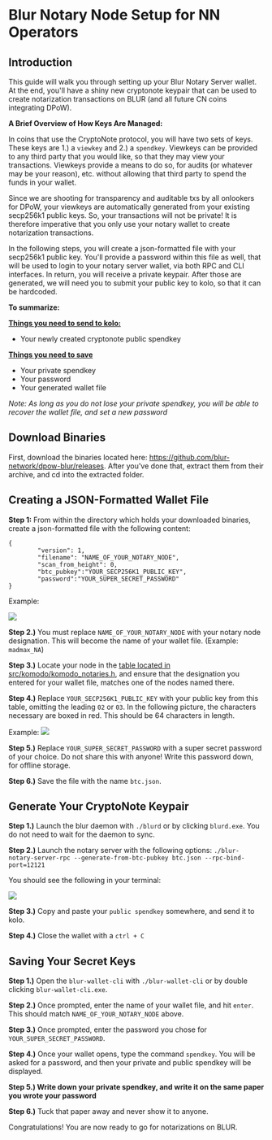# Blur Notary Node Setup for NN Operators

## Introduction

This guide will walk you through setting up your Blur Notary Server wallet.  At the end, you'll have a shiny new cryptonote keypair that can be used to create notarization transactions on BLUR (and all future CN coins integrating DPoW).

**A Brief Overview of How Keys Are Managed:** 

In coins that use the CryptoNote protocol, you will have two sets of keys.  These keys are 1.) a `viewkey` and 2.) a `spendkey`.  Viewkeys can be provided to any third party that you would like, so that they may view your transactions.  Viewkeys provide a means to do so, for audits (or whatever may be your reason), etc. without allowing that third party to spend the funds in your wallet.

Since we are shooting for transparency and auditable txs by all onlookers for DPoW, your viewkeys are automatically generated from your existing secp256k1 public keys.  So, your transactions will not be private! It is therefore imperative that you only use your notary wallet to create notarization transactions.

In the following steps, you will create a json-formatted file with your secp256k1 public key.  You'll provide a password within this file as well, that will be used to login to your notary server wallet, via both RPC and CLI interfaces.  In return, you will receive a private keypair.  After those are generated, we will need you to submit your public key to kolo, so that it can be hardcoded.

**To summarize:**

<u>**Things you need to send to kolo:**</u>
- Your newly created cryptonote public spendkey


<u>**Things you need to save**</u>
- Your private spendkey
- Your password
- Your generated wallet file

*Note: As long as you do not lose your private spendkey, you will be able to recover the wallet file, and set a new password*

## Download Binaries

First, download the binaries located here: https://github.com/blur-network/dpow-blur/releases. After you've done that, extract them from their archive, and cd into the extracted folder.


## Creating a JSON-Formatted Wallet File


**Step 1:** From within the directory which holds your downloaded binaries, create a json-formatted file with the following content: 


```
{
        "version": 1,
        "filename": "NAME_OF_YOUR_NOTARY_NODE",
        "scan_from_height": 0,
        "btc_pubkey":"YOUR_SECP256K1_PUBLIC_KEY",
        "password":"YOUR_SUPER_SECRET_PASSWORD"
}
```

Example:

![](https://i.ibb.co/BswkG8r/nn-4.png)


**Step 2.)** You must replace `NAME_OF_YOUR_NOTARY_NODE` with your notary node designation. This will become the name of your wallet file. (Example: `madmax_NA`)

**Step 3.)** Locate your node in the [table located in src/komodo/komodo_notaries.h](https://github.com/blur-network/dpow-blur/blob/dpow/src/komodo/komodo_notaries.h#L54), and ensure that the designation you entered for your wallet file, matches one of the nodes named there. 

**Step 4.)** Replace `YOUR_SECP256K1_PUBLIC_KEY` with your public key from this table, omitting the leading `02` or `03`.  In the following picture, the characters necessary are boxed in red.  This should be 64 characters in length. 

Example: ![](https://i.ibb.co/ScDYfb6/nn-1.png) 

**Step 5.)** Replace `YOUR_SUPER_SECRET_PASSWORD` with a super secret password of your choice.  Do not share this with anyone!  Write this password down, for offline storage. 

**Step 6.)** Save the file with the name `btc.json`. 


## Generate Your CryptoNote Keypair


**Step 1.)** Launch the blur daemon with `./blurd` or by clicking `blurd.exe`.  You do not need to wait for the daemon to sync. 

**Step 2.)** Launch the notary server with the following options: `./blur-notary-server-rpc --generate-from-btc-pubkey btc.json --rpc-bind-port=12121` 


You should see the following in your terminal: 

![](https://i.ibb.co/6Z8vdb7/nn-2.png)

**Step 3.)** Copy and paste your `public spendkey` somewhere, and send it to kolo. 

**Step 4.)** Close the wallet with a `ctrl + C` 


## Saving Your Secret Keys

**Step 1.)** Open the `blur-wallet-cli` with `./blur-wallet-cli` or by double clicking `blur-wallet-cli.exe`. 

**Step 2.)** Once prompted, enter the name of your wallet file, and hit `enter`.  This should match `NAME_OF_YOUR_NOTARY_NODE` above. 

**Step 3.)** Once prompted, enter the password you chose for `YOUR_SUPER_SECRET_PASSWORD`.  

**Step 4.)** Once your wallet opens, type the command `spendkey`.  You will be asked for a password, and then your private and public spendkey will be displayed. 

**Step 5.) Write down your private spendkey, and write it on the same paper you wrote your password** 

**Step 6.)** Tuck that paper away and never show it to anyone. 


Congratulations! You are now ready to go for notarizations on BLUR. 
